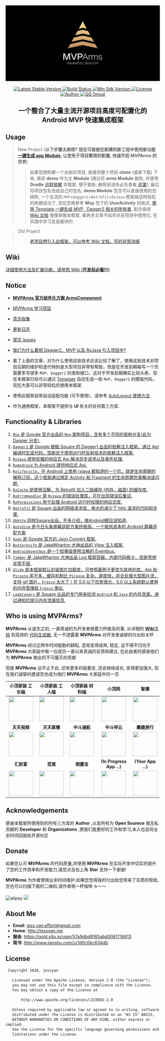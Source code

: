 ![Logo](image/arms_banner_v1.0.jpg)

<p align="center">
   <a href="https://bintray.com/jessyancoding/maven/MVPArms/2.4.1/link">
    <img src="https://img.shields.io/badge/Jcenter-v2.4.1-brightgreen.svg?style=flat-square" alt="Latest Stable Version" />
  </a>
  <a href="https://travis-ci.org/JessYanCoding/MVPArms">
    <img src="https://travis-ci.org/JessYanCoding/MVPArms.svg?branch=master" alt="Build Status" />
  </a>
  <a href="https://developer.android.com/about/versions/android-4.0.html">
    <img src="https://img.shields.io/badge/API-14%2B-blue.svg?style=flat-square" alt="Min Sdk Version" />
  </a>
  <a href="http://www.apache.org/licenses/LICENSE-2.0">
    <img src="http://img.shields.io/badge/License-Apache%202.0-blue.svg?style=flat-square" alt="License" />
  </a>
  <a href="https://www.jianshu.com/u/1d0c0bc634db">
    <img src="https://img.shields.io/badge/Author-JessYan-orange.svg?style=flat-square" alt="Author" />
  </a>
  <a href="https://shang.qq.com/wpa/qunwpa?idkey=1a5dc5e9b2e40a780522f46877ba243eeb64405d42398643d544d3eec6624917">
    <img src="https://img.shields.io/badge/QQ群-301733278-orange.svg?style=flat-square" alt="QQ Group" />
  </a>
</p>

<h2 align="center">一个整合了大量主流开源项目高度可配置化的 Android MVP 快速集成框架</h2>

## Usage
> New Project (**以下步骤太麻烦? 现在可直接在新建的新工程中使用新功能 [一键生成 app Module](https://github.com/JessYanCoding/MVPArms-Module-Template), 让您免于项目繁琐的配置, 快速开启 MVPArms 的世界**)
>> 如果您想构建一个全新的项目, 直接将整个项目 **clone** (或者下载) 下来, 再将 **demo** 作为主 **Module** (建议将 **arms Module** 删除, 并使用 **Gradle** [远程依赖](https://github.com/JessYanCoding/MVPArms/wiki#1.1) 本框架, 便于更新, 删除前请务必先查看 [这里](https://github.com/JessYanCoding/MVPArms/wiki/Issues#2)), 最后将项目包名改成自己的包名, **demo Module** 包含可以直接使用的包结构, 一个主流的 `MVP`+`Dagger2`+`Retrofit`+`RxJava` 框架就这样轻松的构建成功了, 现在您再参考 **Mvp** 包下的 **UserActivity** 的格式, [使用 Template 一键生成 MVP , Dagger2 相关的所有类](https://github.com/JessYanCoding/MVPArmsTemplate), 配合查阅 [Wiki 文档](https://github.com/JessYanCoding/MVPArms/wiki) 慢慢掌握本框架, 看再多文章不如早点在项目中使用它, 在实践中学习总是最快的
 
> Old Project
>> [老项目想引入此框架，可以参考 Wiki 文档，写的非常详细](https://github.com/JessYanCoding/MVPArms/wiki)

## Wiki
[详细使用方法及扩展功能，请参照 Wiki (**开发前必看!!!**)](https://github.com/JessYanCoding/MVPArms/wiki)

## Notice

* [**MVPArms 官方组件化方案 ArmsComponent**](https://github.com/JessYanCoding/ArmsComponent/wiki)

* [MVPArms 学习项目](https://github.com/JessYanCoding/MVPArms/blob/master/CONTRIBUTING_APP.md)

* [意见收集](https://github.com/JessYanCoding/MVPArms/issues/40)

* [更新日志](https://github.com/JessYanCoding/MVPArms/wiki/UpdateLog)

* [常见 Issues](https://github.com/JessYanCoding/MVPArms/wiki/Issues)

* [我们为什么要把 Dagger2，MVP 以及 RxJava 引入项目中?](http://www.jianshu.com/p/91c2bb8e6369)

* 看了上面的文章，对为什么使用这些技术应该比较了解了，使用这些技术对项目后期的维护和迭代特别是大型项目非常有帮助，但是在开发前期每写一个页面要多写很多  `MVP`、`Dagger2` 的类和接口，这对于开发前期确实比较头疼，现在本框架已经可以通过 [Template](https://github.com/JessYanCoding/MVPArmsTemplate) 自动生成一些 `MVP`，`Dagger2` 的模版代码，现在大家可以非常轻松的使用本框架.

* 使用此框架自带自动适配功能 (可不使用)，请参考 [AutoLayout 使用方法](https://github.com/hongyangAndroid/AndroidAutoLayout).

* 作为通用框架，本框架不提供与 **UI** 有关的任何第三方库.

## Functionality & Libraries
1. [`Mvp` 是 Google 官方出品的 `Mvp` 架构项目，含有多个不同的架构分支(此为 Dagger 分支).](https://github.com/googlesamples/android-architecture/tree/todo-mvp-dagger/)
2. [`Dagger2` 是 Google 根据 Square 的 Dagger1 出品的依赖注入框架，通过 Apt 编译时生成代码，性能优于使用运行时反射技术的依赖注入框架.](https://github.com/google/dagger)
3. [`RxJava` 提供优雅的响应式 Api 解决异步请求以及事件处理.](https://github.com/ReactiveX/RxJava)
4. [`RxAndroid` 为 Android 提供响应式 Api.](https://github.com/ReactiveX/RxAndroid)
5. [`Rxlifecycle`，在 Android 上使用 rxjava 都知道的一个坑，就是生命周期的解除订阅，这个框架通过绑定 Activity 和 Fragment 的生命周期完美解决该问题.](https://github.com/trello/RxLifecycle)
6. [`RxCache` 是使用注解，为 Retrofit 加入二级缓存 (内存，磁盘) 的缓存库.](https://github.com/VictorAlbertos/RxCache)
7. [`RxErroHandler` 是 `RxJava` 的错误处理库，可在出现错误后重试.](https://github.com/JessYanCoding/RxErrorHandler)
8. [`RxPermissions` 用于处理 Android 运行时权限的响应式库.](https://github.com/tbruyelle/RxPermissions)
9. [`Retrofit` 是 Square 出品的网络请求库，极大的减少了 http 请求的代码和步骤.](https://github.com/square/retrofit)
10. [`Okhttp` 同样Square出品，不多介绍，做Android都应该知道.](https://github.com/square/okhttp)
11. [`AutoSize` 是今日头条屏幕适配方案终极版，一个极低成本的 Android 屏幕适配方案](https://github.com/JessYanCoding/AndroidAutoSize)
12. [`Gson` 是 Google 官方的 Json Convert 框架.](https://github.com/google/gson)
13. [`Butterknife` 是 JakeWharton 大神出品的 View 注入框架.](https://github.com/JakeWharton/butterknife)
14. [`Androideventbus` 是一个轻量级使用注解的 Eventbus.](https://github.com/hehonghui/AndroidEventBus)
15. [`Timber` 是 JakeWharton 大神出品 Log 框架容器，内部代码极少，但是思想非常不错.](https://github.com/JakeWharton/timber)
16. [`Glide` 是本框架默认封装图片加载库，可参照着例子更改为其他的库，Api 和 `Picasso` 差不多，缓存机制比 `Picasso` 复杂，速度快，适合处理大型图片流，支持 gif 图片，`Fresco` 太大了！在 5.0 以下优势很大，5.0 以上系统默认使用的内存管理和 `Fresco` 类似.](https://github.com/bumptech/glide)
17. [`LeakCanary` 是 Square 出品的专门用来检测 `Android` 和 `Java` 的内存泄漏，通过通知栏提示内存泄漏信息.](https://github.com/square/leakcanary)

## Who is using MVPArms?

**MVPArms** 从诞生之初, 一直真诚的为开发者做着力所能及的事, 从详细的 [**Wiki**文档](https://github.com/JessYanCoding/MVPArmsTemplate) 到高效的 [代码生成器](https://github.com/JessYanCoding/MVPArms/wiki), 无一不透露着 **MVPArms** 对开发者诚挚的付出和关怀  

**MVPArms** 经过近两年时间殷勤的耕耘, 逐渐变得成熟, 稳定, 这不得不归功于 **MVPArms** 大家庭中每一位成员一直以来真诚的反馈和建议, 在此由衷的感谢他们为 **MVPArms** 做出的不可磨灭的贡献  

但是 **MVPArms** 远不止于此, 还有更多的路要走, 还会继续成长, 变得更加强大, 现在我们诚挚的邀请您也成为咱们 **MVPArms** 大家庭中的一员  

**小顶家装 工长端** | **小顶家装 工人端** | **小顶家装 材料端** | **小顶网** | **智播** |
:-------------------------------------------------------------------:|:----------:|:---------------:|:--------:|:--------------:|
[<img src="image/xiaoding_foreman_logo.png" width="80" height="80">](http://www.dggxdjz.com) | [<img src="image/xiaoding_worker_logo.png" width="80" height="80">](http://www.dggxdjz.com) | [<img src="image/xiaoding_material_logo.png" width="80" height="80">](http://www.dggxdjz.com) | [<img src="image/top_net_work_logo.png" width="80" height="80">](http://www.dgg.net/appload.htm) | [<img src="image/zhibo_logo.png" width="80" height="80">](http://www.zhibocloud.cn/)| 
**天天视频** | **天天直播** | **中斗通航** | **中斗祥云** | **麋鹿旅行** |
[<img src="image/tiantian_video_logo.png" width="80" height="80">](http://sj.qq.com/myapp/detail.htm?apkName=com.dzwh.ttys) | [<img src="image/tiantian_live_logo.png" width="80" height="80">](http://www.25pp.com/android/detail_7611392/) | [<img src="image/tong_hang_logo.png" width="80" height="80">](https://fir.im/3176) | <img src="image/xiang_yun_logo.png" width="80" height="80">  | [<img src="image/mi_lu_logo.png" width="80" height="80">](http://android.myapp.com/myapp/detail.htm?apkName=com.elk.tourist) | 
**汇财富** | **觅窝** | **晒墨宝** | **(In Progress App ...)** | **(Your App ...)** |
[<img src="image/hui_cai_fu_logo.png" width="80" height="80">](http://android.myapp.com/myapp/detail.htm?apkName=com.tahone.client) | [<img src="image/mi_wo_logo.png" width="80" height="80">](http://miwo.ai/) | [<img src="image/shaimobao_logo.png" width="80" height="80">](http://sj.qq.com/myapp/search.htm?kw=%E6%99%92%E5%A2%A8%E5%AE%9D)  | <img src="image/android_logo.png" width="80" height="80"> | <img src="image/android_logo.png" width="80" height="80">|  
 

## Acknowledgements 
感谢本框架所使用到的所有三方库的 **Author** ,以及所有为 **Open Sourece** 做无私贡献的 **Developer** 和 **Organizations** ,使我们能更好的工作和学习,本人也会将业余时间回报给开源社区

## Donate
如果您认可 **MVPArms** 的代码质量,并使用 **MVPArms** 在实际开发中切实的提升了您的工作效率和开发能力,请您点击右上角 **Star** 支持一下谢谢!

**MVPArms** 为作者使用业余时间维护,如果您觉得我的付出给您带来了实质的帮助,您也可以扫描下面的二维码,请作者喝一杯咖啡 ☕️～～

![alipay](image/pay_alipay.jpg) ![](image/pay_wxpay.jpg)

## About Me
* **Email**: <jess.yan.effort@gmail.com>  
* **Home**: <http://jessyan.me>
* **掘金**: <https://gold.xitu.io/user/57a9dbd9165abd0061714613>
* **简书**: <http://www.jianshu.com/u/1d0c0bc634db>

## License
``` 
 Copyright 2016, jessyan       
  
   Licensed under the Apache License, Version 2.0 (the "License");
   you may not use this file except in compliance with the License.
   You may obtain a copy of the License at 
 
       http://www.apache.org/licenses/LICENSE-2.0 

   Unless required by applicable law or agreed to in writing, software
   distributed under the License is distributed on an "AS IS" BASIS,
   WITHOUT WARRANTIES OR CONDITIONS OF ANY KIND, either express or implied.
   See the License for the specific language governing permissions and
   limitations under the License.
```
